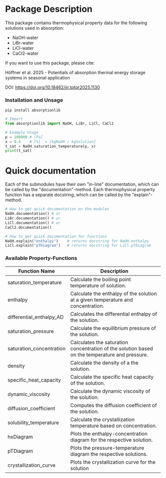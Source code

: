# Package Description

This package contains thermophysical property data for the following solutions used in absorption:
- NaOH-water
- LiBr-water
- LiCl-water
- CaCl2-water

If you want to use this package, please cite:

Höffner et al. 2025 - Potentials of absorption thermal energy storage systems in seasonal application

DOI: https://doi.org/10.18462/iir.tptpr2025.1130

### Installation and Unsage

```
pip install absorptionlib
```

```python
# Import
from absorptionlib import NaOH, LiBr, LiCl, CaCl2

# Example Usage
p = 100000 # [Pa]
x = 0.4    # [%]  = [kgNaOH / kgSolution]
t_sat = NaOH.saturation_temperature(p, x)
print(t_sat)
```

# Quick documentation
Each of the submodules have their own "in-line" documentation, which can be called by the "documentation"-method. Each thermophysical property function has a separate docstring, which can be called by the "explain"-method.

```python
# How to get quick documentation on the modules
NaOH.documentation() # or
LiBr.documentation() # or
LiCl.documentation() # or
CaCl2.documentation()

# How to get quick documentation for functions
NaOH.explain("enthalpy")    # returns docstring for NaOH.enthalpy
LiCl.explain("pTDiagram")   # returns docstring for LiCl.pTDiagram
```


### Available Property-Functions

| Function Name              | Description                                                                                   |
|---------------------------|------------------------------------------------------------------------------------------------|
| saturation_temperature    | Calculate the boiling point temperature of solution.                |
| enthalpy                  | Calculate the enthalpy of the solution at a given temperature and concentration.       |
| differential_enthalpy_AD  | Calculates the differential enthalpy of the solution.                                      |
| saturation_pressure       | Calculate the equilibrium pressure of the solution.                                    |
| saturation_concentration  | Calculates the saturation concentration of the solution based on the temperature and pressure.|
| density                   | Calculate the density of a the solution.                                                |
| specific_heat_capacity    | Calculate the specific heat capacity of the solution.                                      |
| dynamic_viscosity         | Calculate the dynamic viscosity of the solution.                                            |
| diffusion_coefficient     | Computes the diffusion coefficient of the solution.                                   |
| solubility_temperature    | Calculate the crystallization temperature based on concentration.                           |
| hxDiagram                 | Plots the enthalpy-concentration diagram for the respective solution.                                 |
| pTDiagram                 | Plots the pressure-temperature diagram the respective solutions.                                 |
| crystallization_curve     | Plots the crystallization curve for the solution |
